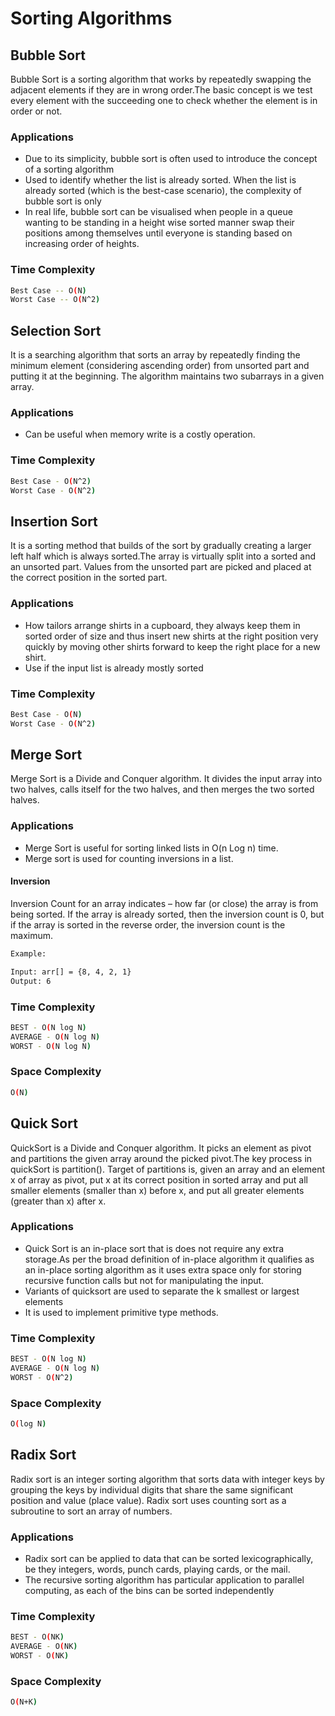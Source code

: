 # Sorting Algorithms

## Bubble Sort

Bubble Sort is a sorting algorithm that works by repeatedly swapping the adjacent elements if they are in wrong order.The basic concept is we test every element with the succeeding one to check whether the element is in order or not.

### Applications

- Due to its simplicity, bubble sort is often used to introduce the concept of a sorting algorithm
- Used to identify whether the list is already sorted. When the list is already sorted (which is the best-case scenario), the complexity of bubble sort is only
- In real life, bubble sort can be visualised when people in a queue wanting to be standing in a height wise sorted manner swap their positions among themselves until everyone is standing based on increasing order of heights.

### Time Complexity

```sh
Best Case -- O(N)
Worst Case -- O(N^2)
```

## Selection Sort

It is a searching algorithm that sorts an array by repeatedly finding the minimum element (considering ascending order) from unsorted part and putting it at the beginning. The algorithm maintains two subarrays in a given array.

### Applications

- Can be useful when memory write is a costly operation.

### Time Complexity

```sh
Best Case - O(N^2)
Worst Case - O(N^2)
```

## Insertion Sort

It is a sorting method that builds of the sort by gradually creating a larger left half which is always sorted.The array is virtually split into a sorted and an unsorted part. Values from the unsorted part are picked and placed at the correct position in the sorted part.

### Applications

- How tailors arrange shirts in a cupboard, they always keep them in sorted order of size and thus insert new shirts at the right position very quickly by moving other shirts forward to keep the right place for a new shirt.
- Use if the input list is already mostly sorted

### Time Complexity

```sh
Best Case - O(N)
Worst Case - O(N^2)
```

## Merge Sort

Merge Sort is a Divide and Conquer algorithm. It divides the input array into two halves, calls itself for the two halves, and then merges the two sorted halves.

### Applications

- Merge Sort is useful for sorting linked lists in O(n Log n) time.
- Merge sort is used for counting inversions in a list.

#### Inversion

Inversion Count for an array indicates – how far (or close) the array is from being sorted. If the array is already sorted, then the inversion count is 0, but if the array is sorted in the reverse order, the inversion count is the maximum.

```sh
Example: 

Input: arr[] = {8, 4, 2, 1}
Output: 6
```

### Time Complexity

```sh
BEST - O(N log N)
AVERAGE - O(N log N)
WORST - O(N log N)

```

### Space Complexity

```sh
O(N)
```

## Quick Sort

QuickSort is a Divide and Conquer algorithm. It picks an element as pivot and partitions the given array around the picked pivot.The key process in quickSort is partition(). Target of partitions is, given an array and an element x of array as pivot, put x at its correct position in sorted array and put all smaller elements (smaller than x) before x, and put all greater elements (greater than x) after x.

### Applications

- Quick Sort is an in-place sort that is does not require any extra storage.As per the broad definition of in-place algorithm it qualifies as an in-place sorting algorithm as it uses extra space only for storing recursive function calls but not for manipulating the input. 
- Variants of quicksort are used to separate the k smallest or largest elements
- It is used to implement primitive type methods.

### Time Complexity

```sh
BEST - O(N log N)
AVERAGE - O(N log N)
WORST - O(N^2)
```

### Space Complexity

```sh
O(log N)
```
## Radix Sort

Radix sort is an integer sorting algorithm that sorts data with integer keys by grouping the keys by individual digits that share the same significant position and value (place value). Radix sort uses counting sort as a subroutine to sort an array of numbers.


### Applications

- Radix sort can be applied to data that can be sorted lexicographically, be they integers, words, punch cards, playing cards, or the mail.
-  The recursive sorting algorithm has particular application to parallel computing, as each of the bins can be sorted independently
### Time Complexity

```sh
BEST - O(NK)
AVERAGE - O(NK)
WORST - O(NK)
```

### Space Complexity

```sh
O(N+K)
```
